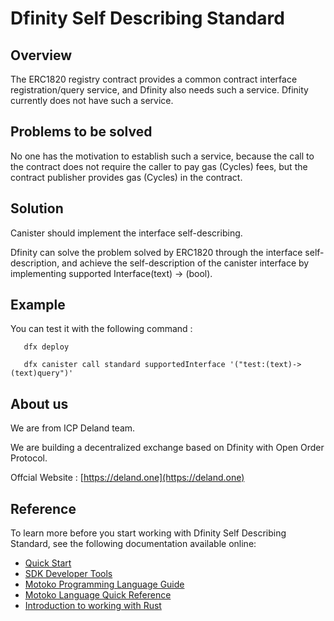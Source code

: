 # Dfinity Self Describing Standard

## Overview

   The ERC1820 registry contract provides a common contract interface registration/query service, and Dfinity also needs such a service.
   Dfinity currently does not have such a service.

## Problems to be solved
   No one has the motivation to establish such a service, because the call to the contract does not require the caller to pay gas (Cycles)  fees, but the contract publisher provides gas (Cycles) in the contract.

## Solution

   Canister should implement the interface self-describing.

   Dfinity can solve the problem solved by ERC1820 through the interface self-description, and achieve the self-description of the canister interface by implementing supported Interface(text) -> (bool).

## Example 
   You can test it with the following command :

   ```
      dfx deploy
      
      dfx canister call standard supportedInterface '("test:(text)->(text)query")'
   ```

## About us

   We are from ICP Deland team. 

   We are building a decentralized exchange based on Dfinity with Open Order Protocol.

   Offcial Website : [https://deland.one](https://deland.one)

## Reference

To learn more before you start working with Dfinity Self Describing Standard, see the following documentation available online:

- [Quick Start](https://sdk.dfinity.org/docs/quickstart/quickstart-intro.html)
- [SDK Developer Tools](https://sdk.dfinity.org/docs/developers-guide/sdk-guide.html)
- [Motoko Programming Language Guide](https://sdk.dfinity.org/docs/language-guide/motoko.html)
- [Motoko Language Quick Reference](https://sdk.dfinity.org/docs/language-guide/language-manual.html)
- [Introduction to working with Rust](https://sdk.dfinity.org/docs/rust-guide/rust-intro.html)



